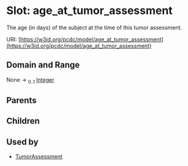 
# Slot: age_at_tumor_assessment


The age (in days) of the subject at the time of this tumor assessment.

URI: [https://w3id.org/pcdc/model/age_at_tumor_assessment](https://w3id.org/pcdc/model/age_at_tumor_assessment)


## Domain and Range

None &#8594;  <sub>0..1</sub> [Integer](types/Integer.md)

## Parents


## Children


## Used by

 * [TumorAssessment](TumorAssessment.md)
